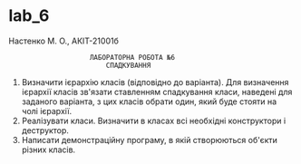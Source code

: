# lab_6
Настенко М. О., АКІТ-21001б

                        ЛАБОРАТОРНА РОБОТА №6
                            СПАДКУВАННЯ
1. Визначити ієрархію класів (відповідно до варіанта). Для визначення
ієрархії класів зв'язати ставленням спадкування класи, наведені для заданого
варіанта, з цих класів обрати один, який буде стояти на чолі ієрархії.
2. Реалізувати класи. Визначити в класах всі необхідні конструктори і
деструктор.
3. Написати демонстраційну програму, в якій створюються об'єкти різних
класів.
